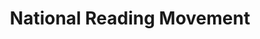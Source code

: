 ---
layout: homepage
title: National Reading Movement
description: Read More, Read Widely, Read Together.
permalink: /
notification: 
    - hero:
        title: 
        subtitle: 
        background: /images/nrm-banner.png
        url: /contact-us/
        button: 
        key_highlights:
            - title: Read at Work
              description: Read at Work supports organisations in seeding a reading culture at the workplace. Find out more!
              url: http://www.nationalreadingmovement.sg/readwork/
            - title: Book Clubs
              description: Keen to share your thoughts about the books you have read? Why not join a book club? Find out more.
              url: http://www.nationalreadingmovement.sg/book-clubs/
            - title: NRM Mobile app
              description: Read on-the-go! Thousands of eReads at your fingertips!
              url: http://www.nationalreadingmovement.sg/book-clubs/
    - infobar:
        title: Read More. Read Widely. Read Together.
        subtitle: Initiatives
        description: Set aside some time to "Read More", "Read Widely" beyond the usual genres and "Read Together" with family and friends. Be involved now.
        button: Check out our initiatives
        url: /faq/
    - infopic:
        title: Learning Skills from Books
        subtitle: Highlights
        description: Learn three random skills picked by our librarians
        button: Learn More
        url: /core-values/
        image: /images/experiment-banner.jpg
        alt: Learning Skills from Books
    - infopic:
        title: 3 Digital Skills That Will Make You Employable
        subtitle: Highlights
        description: Right now, there is a demand for specific digital skills, and learning them will definitely make you more employable
        button: Learn More
        url: /core-values/
        image: /images/digital-skill-banner.jpg
        alt: 3 Digital Skills That Will Make You Employable
    - resources:
        title: Media
        subtitle: Learn more
        button: View More
---